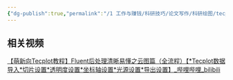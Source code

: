 ```yaml
---
{"dg-publish":true,"permalink":"/1 工作与赚钱/科研技巧/论文写作/科研绘图/tecplot云图/","title":"tecplot云图"}
---
```



## 相关视频
[【萌新向Tecplot教程】Fluent后处理清晰易懂之云图篇（全流程）【\*Tecplot数据导入\*切片设置\*透明度设置\*坐标轴设置\*光源设置\*导出设置】\_哔哩哔哩\_bilibili](https://www.bilibili.com/video/BV1ba411i7ka/?spm_id_from=333.337.search-card.all.click)